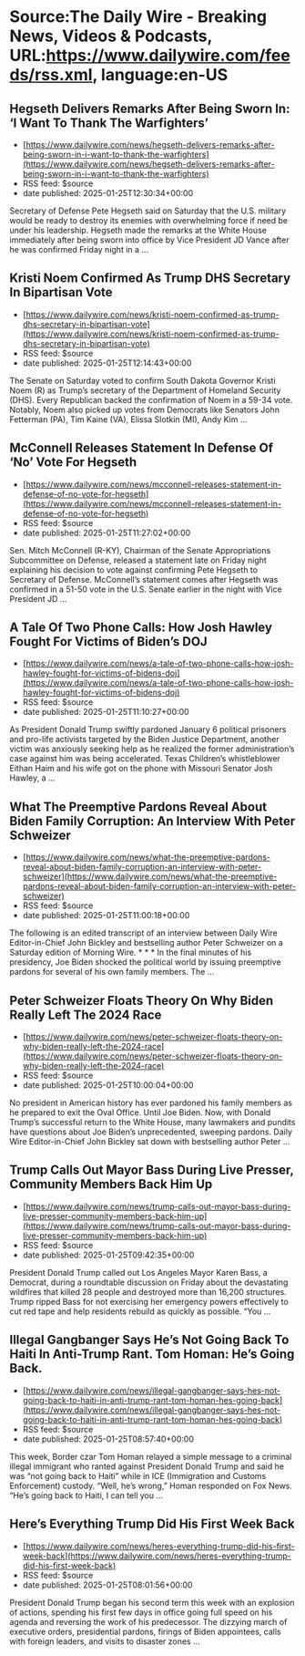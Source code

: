 # Source:The Daily Wire - Breaking News, Videos & Podcasts, URL:https://www.dailywire.com/feeds/rss.xml, language:en-US

## Hegseth Delivers Remarks After Being Sworn In: ‘I Want To Thank The Warfighters’
 - [https://www.dailywire.com/news/hegseth-delivers-remarks-after-being-sworn-in-i-want-to-thank-the-warfighters](https://www.dailywire.com/news/hegseth-delivers-remarks-after-being-sworn-in-i-want-to-thank-the-warfighters)
 - RSS feed: $source
 - date published: 2025-01-25T12:30:34+00:00

Secretary of Defense Pete Hegseth said on Saturday that the U.S. military would be ready to destroy its enemies with overwhelming force if need be under his leadership. Hegseth made the remarks at the White House immediately after being sworn into office by Vice President JD Vance after he was confirmed Friday night in a ...

## Kristi Noem Confirmed As Trump DHS Secretary In Bipartisan Vote
 - [https://www.dailywire.com/news/kristi-noem-confirmed-as-trump-dhs-secretary-in-bipartisan-vote](https://www.dailywire.com/news/kristi-noem-confirmed-as-trump-dhs-secretary-in-bipartisan-vote)
 - RSS feed: $source
 - date published: 2025-01-25T12:14:43+00:00

The Senate on Saturday voted to confirm South Dakota Governor Kristi Noem (R) as Trump&#8217;s secretary of the Department of Homeland Security (DHS). Every Republican backed the confirmation of Noem in a 59-34 vote. Notably, Noem also picked up votes from Democrats like Senators John Fetterman (PA), Tim Kaine (VA), Elissa Slotkin (MI), Andy Kim ...

## McConnell Releases Statement In Defense Of ‘No’ Vote For Hegseth
 - [https://www.dailywire.com/news/mcconnell-releases-statement-in-defense-of-no-vote-for-hegseth](https://www.dailywire.com/news/mcconnell-releases-statement-in-defense-of-no-vote-for-hegseth)
 - RSS feed: $source
 - date published: 2025-01-25T11:27:02+00:00

Sen. Mitch McConnell (R-KY), Chairman of the Senate Appropriations Subcommittee on Defense, released a statement late on Friday night explaining his decision to vote against confirming Pete Hegseth to Secretary of Defense. McConnell&#8217;s statement comes after Hegseth was confirmed in a 51-50 vote in the U.S. Senate earlier in the night with Vice President JD ...

## A Tale Of Two Phone Calls: How Josh Hawley Fought For Victims of Biden’s DOJ
 - [https://www.dailywire.com/news/a-tale-of-two-phone-calls-how-josh-hawley-fought-for-victims-of-bidens-doj](https://www.dailywire.com/news/a-tale-of-two-phone-calls-how-josh-hawley-fought-for-victims-of-bidens-doj)
 - RSS feed: $source
 - date published: 2025-01-25T11:10:27+00:00

As President Donald Trump swiftly pardoned January 6 political prisoners and pro-life activists targeted by the Biden Justice Department, another victim was anxiously seeking help as he realized the former administration&#8217;s case against him was being accelerated. Texas Children&#8217;s whistleblower Eithan Haim and his wife got on the phone with Missouri Senator Josh Hawley, a ...

## What The Preemptive Pardons Reveal About Biden Family Corruption: An Interview With Peter Schweizer
 - [https://www.dailywire.com/news/what-the-preemptive-pardons-reveal-about-biden-family-corruption-an-interview-with-peter-schweizer](https://www.dailywire.com/news/what-the-preemptive-pardons-reveal-about-biden-family-corruption-an-interview-with-peter-schweizer)
 - RSS feed: $source
 - date published: 2025-01-25T11:00:18+00:00

The following is an edited transcript of an interview between Daily Wire Editor-in-Chief John Bickley and bestselling author Peter Schweizer on a Saturday edition of Morning Wire. * * * In the final minutes of his presidency, Joe Biden shocked the political world by issuing preemptive pardons for several of his own family members. The ...

## Peter Schweizer Floats Theory On Why Biden Really Left The 2024 Race
 - [https://www.dailywire.com/news/peter-schweizer-floats-theory-on-why-biden-really-left-the-2024-race](https://www.dailywire.com/news/peter-schweizer-floats-theory-on-why-biden-really-left-the-2024-race)
 - RSS feed: $source
 - date published: 2025-01-25T10:00:04+00:00

No president in American history has ever pardoned his family members as he prepared to exit the Oval Office. Until Joe Biden. Now, with Donald Trump’s successful return to the White House, many lawmakers and pundits have questions about Joe Biden’s unprecedented, sweeping pardons. Daily Wire Editor-in-Chief John Bickley sat down with bestselling author Peter ...

## Trump Calls Out Mayor Bass During Live Presser, Community Members Back Him Up
 - [https://www.dailywire.com/news/trump-calls-out-mayor-bass-during-live-presser-community-members-back-him-up](https://www.dailywire.com/news/trump-calls-out-mayor-bass-during-live-presser-community-members-back-him-up)
 - RSS feed: $source
 - date published: 2025-01-25T09:42:35+00:00

President Donald Trump called out Los Angeles Mayor Karen Bass, a Democrat, during a roundtable discussion on Friday about the devastating wildfires that killed 28 people and destroyed more than 16,200 structures. Trump ripped Bass for not exercising her emergency powers effectively to cut red tape and help residents rebuild as quickly as possible. “You ...

## Illegal Gangbanger Says He’s Not Going Back To Haiti In Anti-Trump Rant. Tom Homan: He’s Going Back.
 - [https://www.dailywire.com/news/illegal-gangbanger-says-hes-not-going-back-to-haiti-in-anti-trump-rant-tom-homan-hes-going-back](https://www.dailywire.com/news/illegal-gangbanger-says-hes-not-going-back-to-haiti-in-anti-trump-rant-tom-homan-hes-going-back)
 - RSS feed: $source
 - date published: 2025-01-25T08:57:40+00:00

This week, Border czar Tom Homan relayed a simple message to a criminal illegal immigrant who ranted against President Donald Trump and said he was &#8220;not going back to Haiti&#8221; while in ICE (Immigration and Customs Enforcement) custody. “Well, he’s wrong,&#8221; Homan responded on Fox News. &#8220;He’s going back to Haiti, I can tell you ...

## Here’s Everything Trump Did His First Week Back
 - [https://www.dailywire.com/news/heres-everything-trump-did-his-first-week-back](https://www.dailywire.com/news/heres-everything-trump-did-his-first-week-back)
 - RSS feed: $source
 - date published: 2025-01-25T08:01:56+00:00

President Donald Trump began his second term this week with an explosion of actions, spending his first few days in office going full speed on his agenda and reversing the work of his predecessor. The dizzying march of executive orders, presidential pardons, firings of Biden appointees, calls with foreign leaders, and visits to disaster zones ...

